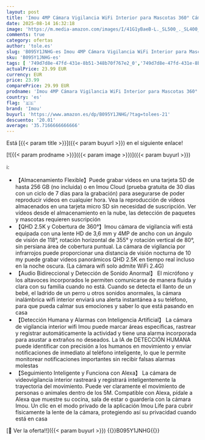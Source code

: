 ```yaml
---
layout: post
title: 'Imou 4MP Cámara Vigilancia WiFi Interior para Mascotas 360° Cámara IP WiFi con Detección de Humano  Visión Nocturna  Audio Bidireccional  Control Remoto  Modo Privacidad Compatible con Alexa'
date: 2025-08-14 16:32:18
image: 'https://m.media-amazon.com/images/I/41G1yBaeB-L._SL500_._SL400_.jpg'
comments: true
category: ofertas
author: 'tole.es'
slug: 'B095Y1JNHG-es Imou 4MP Cámara Vigilancia WiFi Interior para Mascotas...'
sku: 'B095Y1JNHG-es'
tags: [ '749d7d8e-47fd-431e-8b51-348b70f767e2_0','749d7d8e-47fd-431e-8b51-348b70f767e2_101','749d7d8e-47fd-431e-8b51-348b70f767e2_6901','749d7d8e-47fd-431e-8b51-348b70f767e2_8501','Arborist Merchandising Root','Bricolaje y herramientas','CCTV ES','CML-Tech','Cámaras de vigilancia','Cámaras de vigilancia en domo','Electrónica','Fotografía y videocámaras','Los favoritos de nuestros clientes: Electrónica','Self Service','Smart Home and Security','Special Features Stores','Tech all','Top Brands Tech Cameras','Top Brands Tech Selection','alexa','f8a41b96-6bb6-4d7d-bb5b-67f8fcd7c327_0','f8a41b96-6bb6-4d7d-bb5b-67f8fcd7c327_3001','imou','🇪🇸', ]
actualPrice: 23.99 EUR
currency: EUR
price: 23.99
comparePrice: 29.99 EUR
prodname: 'Imou 4MP Cámara Vigilancia WiFi Interior para Mascotas 360° Cámara IP WiFi con Detección de Humano  Visión Nocturna  Audio Bidireccional  Control Remoto  Modo Privacidad Compatible con Alexa'
country: 'es'
flag: '🇪🇸'
brand: 'Imou'
buyurl: 'https://www.amazon.es/dp/B095Y1JNHG/?tag=tolees-21'
descuento: '20.01'
average: '35.7166666666666'
---
```


Está [{{< param title >}}]({{< param buyurl >}}) en el siguiente enlace!

[![{{< param prodname >}}]({{< param image >}})]({{< param buyurl >}})

ℹ️:

- 【Almacenamiento Flexible】Puede grabar videos en una tarjeta SD de hasta 256 GB (no incluida) o en Imou Cloud (prueba gratuita de 30 días con un ciclo de 7 días para la grabación) para asegurarse de poder reproducir videos en cualquier hora. Vea la reproducción de vídeos almacenados en una tarjeta micro SD sin necesidad de suscripción. Ver vídeos desde el almacenamiento en la nube, las detección de paquetes y mascotas requieren suscripción
- 【QHD 2.5K y Cobertura de 360​°】Imou cámara de vigilancia wifi está equipada con una lente HD de 3,6 mm y 4MP de ancho con un ángulo de visión de 118°, rotación horizontal de 355° y rotación vertical de 80°, sin persiana área de cobertura puntual. La cámara de vigilancia por infrarrojos puede proporcionar una distancia de visión nocturna de 10 my puede grabar videos panorámicos QHD 2.5K en tiempo real incluso en la noche oscura. (La cámara wifi solo admite WiFi 2.4G)
- 【Audio Bidireccional y Detección de Sonido Anormal】 El micrófono y los altavoces incorporados le permiten comunicarse de manera fluida y clara con su familia cuando no está. Cuando se detecta el llanto de un bebé, el ladrido de un perro u otros sonidos anormales, la cámara inalámbrica wifi interior enviará una alerta instantánea a su teléfono, para que pueda calmar sus emociones y saber lo que está pasando en casa
- 【Detección Humana y Alarmas con Inteligencia Artificial】 La cámara de vigilancia interior wifi Imou puede marcar áreas específicas, rastrear y registrar automáticamente la actividad y tiene una alarma incorporada para asustar a extraños no deseados. La IA de DETECCIÓN HUMANA puede identificar con precisión a los humanos en movimiento y enviar notificaciones de inmediato al teléfono inteligente, lo que le permite monitorear notificaciones importantes sin recibir falsas alarmas molestas
- 【Seguimiento Inteligente y Funciona con Alexa】 La cámara de videovigilancia interior rastreará y registrará inteligentemente la trayectoria del movimiento. Puede ver claramente el movimiento de personas o animales dentro de los 5M. Compatible con Alexa, pídale a Alexa que muestre su cocina, sala de estar o guardería con la cámara Imou. Un clic en el modo privado de la aplicación Imou Life para cubrir físicamente la lente de la cámara, protegiendo así su privacidad cuando está en casa

[🛒 Ver la oferta!!]({{< param buyurl >}})
{{<world>}}B095Y1JNHG{{</world>}}
